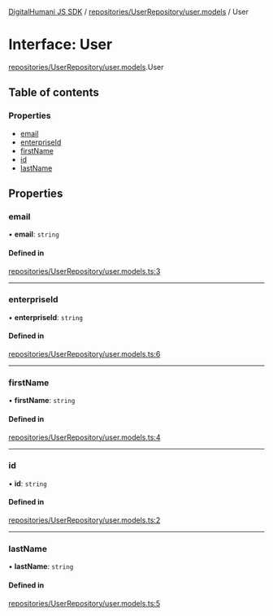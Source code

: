 [DigitalHumani JS SDK](../README.md) / [repositories/UserRepository/user.models](../modules/repositories_UserRepository_user_models.md) / User

# Interface: User

[repositories/UserRepository/user.models](../modules/repositories_UserRepository_user_models.md).User

## Table of contents

### Properties

- [email](repositories_UserRepository_user_models.User.md#email)
- [enterpriseId](repositories_UserRepository_user_models.User.md#enterpriseid)
- [firstName](repositories_UserRepository_user_models.User.md#firstname)
- [id](repositories_UserRepository_user_models.User.md#id)
- [lastName](repositories_UserRepository_user_models.User.md#lastname)

## Properties

### email

• **email**: `string`

#### Defined in

[repositories/UserRepository/user.models.ts:3](https://github.com/impe93/digital-humani-js-sdk/blob/8605906/src/repositories/UserRepository/user.models.ts#L3)

___

### enterpriseId

• **enterpriseId**: `string`

#### Defined in

[repositories/UserRepository/user.models.ts:6](https://github.com/impe93/digital-humani-js-sdk/blob/8605906/src/repositories/UserRepository/user.models.ts#L6)

___

### firstName

• **firstName**: `string`

#### Defined in

[repositories/UserRepository/user.models.ts:4](https://github.com/impe93/digital-humani-js-sdk/blob/8605906/src/repositories/UserRepository/user.models.ts#L4)

___

### id

• **id**: `string`

#### Defined in

[repositories/UserRepository/user.models.ts:2](https://github.com/impe93/digital-humani-js-sdk/blob/8605906/src/repositories/UserRepository/user.models.ts#L2)

___

### lastName

• **lastName**: `string`

#### Defined in

[repositories/UserRepository/user.models.ts:5](https://github.com/impe93/digital-humani-js-sdk/blob/8605906/src/repositories/UserRepository/user.models.ts#L5)
